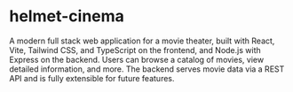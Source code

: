 # helmet-cinema
A modern full stack web application for a movie theater, built with React, Vite, Tailwind CSS, and TypeScript on the frontend, and Node.js with Express on the backend.
Users can browse a catalog of movies, view detailed information, and more. The backend serves movie data via a REST API and is fully extensible for future features.
